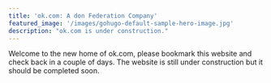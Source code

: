 ```yaml
---
title: 'ok.com: A don Federation Company'
featured_image: '/images/gohugo-default-sample-hero-image.jpg'
description: "ok.com is under construction."
---
```


Welcome to the new home of ok.com, please bookmark this website and check back in a couple of days. The website is still under construction but it should be completed soon.
